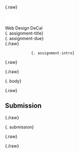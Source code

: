 {.raw}
<!doctype html>
<html>
<head>
    <link rel="stylesheet" type="text/css" href="assets/styles/atom-one-light.css">
    <link rel="stylesheet" type="text/css" href="assets/styles/style.css">
</head>
<body>
    <div id="container">
        <div id="header">
            <div id="header-caption">
                <img id="header-caption-logo" src="assets/images/logo.png">
                <div id="header-caption-name">Web Design DeCal</div>
            </div>
            <div id="header-content">
                <div id="header-title">{. assignment-title}</div>
                <div id="header-due">{. assignment-due}</div>
            </div>
        </div>
        <div class="section">
            <div class="block-highlight">
{./raw}

                {. assignment-intro}

{.raw}
            </div>
{./raw}

{. body}

{.raw}
        </div>
        <div class="section">
            <h2>Submission</h2>
            <div class="block-highlight">
{./raw}

{. submission}

{.raw}
            </div>
        </div>
    </div>
</body>
</html>
{./raw}
